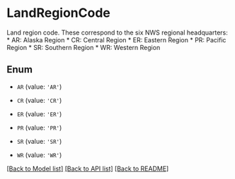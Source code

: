 # LandRegionCode

Land region code. These correspond to the six NWS regional headquarters: * AR: Alaska Region * CR: Central Region * ER: Eastern Region * PR: Pacific Region * SR: Southern Region * WR: Western Region 

## Enum

* `AR` (value: `'AR'`)

* `CR` (value: `'CR'`)

* `ER` (value: `'ER'`)

* `PR` (value: `'PR'`)

* `SR` (value: `'SR'`)

* `WR` (value: `'WR'`)

[[Back to Model list]](../README.md#documentation-for-models) [[Back to API list]](../README.md#documentation-for-api-endpoints) [[Back to README]](../README.md)


